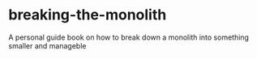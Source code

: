 # breaking-the-monolith
A personal guide book on how to break down a monolith into something smaller and manageble 
